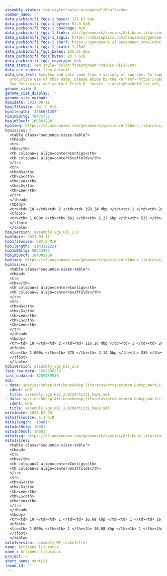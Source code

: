 ```yaml
---
assembly_status: <em style="color:orangered">Draft</em>
common_name: ''
data_pacbiohifi_fqgz-1_bases: 125.61 Gbp
data_pacbiohifi_fqgz-1_bytes: 93.3 GiB
data_pacbiohifi_fqgz-1_coverage: N/A
data_pacbiohifi_fqgz-1_links: s3://genomeark/species/Artibeus_lituratus/mArtLit1/genomic_data/pacbio_hifi/<br>
data_pacbiohifi_fqgz-1_s3gui: https://42basepairs.com/browse/s3/genomeark/species/Artibeus_lituratus/mArtLit1/genomic_data/pacbio_hifi/
data_pacbiohifi_fqgz-1_s3url: https://genomeark.s3.amazonaws.com/index.html?prefix=species/Artibeus_lituratus/mArtLit1/genomic_data/pacbio_hifi/
data_pacbiohifi_fqgz-1_scale: 1.2542
data_pacbiohifi_fqgz_bases: 125.61 Gbp
data_pacbiohifi_fqgz_bytes: 93.3 GiB
data_pacbiohifi_fqgz_coverage: N/A
data_status: <em style="color:forestgreen">PacBio HiFi</em>
data_use_source: from-default
data_use_text: Samples and data come from a variety of sources. To support fair and
  productive use of this data, please abide by the <a href="https://genome10k.soe.ucsc.edu/data-use-policies/">Data
  Use Policy</a> and contact Erich D. Jarvis, ejarvis@rockefeller.edu, with any questions.
genome_size: 0
genome_size_display: ''
genome_size_method: ''
hpa1date: 2023-09-11
hpa1filesize: 641.9 MiB
hpa1length: '2266631287'
hpa1n50ctg: 70475732
hpa1n50scf: 160301290
hpa1seq: https://s3.amazonaws.com/genomeark/species/Artibeus_lituratus/mArtLit1/assembly_vgp_HiC_2.0/mArtLit1.HiC.hap1.20230911.fasta.gz
hpa1sizes: |
  <table class="sequence-sizes-table">
  <thead>
  <tr>
  <th></th>
  <th colspan=2 align=center>Contigs</th>
  <th colspan=2 align=center>Scaffolds</th>
  </tr>
  <tr>
  <th>NG</th>
  <th>LG</th>
  <th>Len</th>
  <th>LG</th>
  <th>Len</th>
  </tr>
  </thead>
  <tbody>
  <tr><td> 10 </td><td> 2 </td><td> 193.24 Mbp </td><td> 1 </td><td> 244.26 Mbp </td></tr><tr><td> 20 </td><td> 3 </td><td> 180.62 Mbp </td><td> 2 </td><td> 216.81 Mbp </td></tr><tr><td> 30 </td><td> 4 </td><td> 122.86 Mbp </td><td> 4 </td><td> 180.62 Mbp </td></tr><tr><td> 40 </td><td> 6 </td><td> 101.11 Mbp </td><td> 5 </td><td> 177.55 Mbp </td></tr><tr style="background-color:#cccccc;"><td> 50 </td><td> 9 </td><td style="background-color:#88ff88;"> 70.48 Mbp </td><td> 6 </td><td style="background-color:#88ff88;"> 160.30 Mbp </td></tr><tr><td> 60 </td><td> 12 </td><td> 60.70 Mbp </td><td> 8 </td><td> 146.37 Mbp </td></tr><tr><td> 70 </td><td> 16 </td><td> 52.15 Mbp </td><td> 9 </td><td> 129.79 Mbp </td></tr><tr><td> 80 </td><td> 21 </td><td> 39.55 Mbp </td><td> 11 </td><td> 110.56 Mbp </td></tr><tr><td> 90 </td><td> 28 </td><td> 22.54 Mbp </td><td> 14 </td><td> 60.57 Mbp </td></tr><tr><td> 100 </td><td> 561 </td><td> 10.28 Kbp </td><td> 535 </td><td> 10.28 Kbp </td></tr></tbody>
  <tfoot>
  <tr><th> 1.000x </th><th> 561 </th><th> 2.27 Gbp </th><th> 535 </th><th> 2.27 Gbp </th></tr>
  </tfoot>
  </table>
hpa1version: assembly_vgp_HiC_2.0
hpb1date: 2023-09-11
hpb1filesize: 607.2 MiB
hpb1length: '2143122221'
hpb1n50ctg: 58233483
hpb1n50scf: 164085209
hpb1seq: https://s3.amazonaws.com/genomeark/species/Artibeus_lituratus/mArtLit1/assembly_vgp_HiC_2.0/mArtLit1.HiC.hap2.20230911.fasta.gz
hpb1sizes: |
  <table class="sequence-sizes-table">
  <thead>
  <tr>
  <th></th>
  <th colspan=2 align=center>Contigs</th>
  <th colspan=2 align=center>Scaffolds</th>
  </tr>
  <tr>
  <th>NG</th>
  <th>LG</th>
  <th>Len</th>
  <th>LG</th>
  <th>Len</th>
  </tr>
  </thead>
  <tbody>
  <tr><td> 10 </td><td> 2 </td><td> 116.16 Mbp </td><td> 1 </td><td> 245.58 Mbp </td></tr><tr><td> 20 </td><td> 4 </td><td> 98.51 Mbp </td><td> 2 </td><td> 215.52 Mbp </td></tr><tr><td> 30 </td><td> 7 </td><td> 72.71 Mbp </td><td> 3 </td><td> 194.47 Mbp </td></tr><tr><td> 40 </td><td> 10 </td><td> 62.55 Mbp </td><td> 5 </td><td> 179.08 Mbp </td></tr><tr style="background-color:#cccccc;"><td> 50 </td><td> 13 </td><td style="background-color:#88ff88;"> 58.23 Mbp </td><td> 6 </td><td style="background-color:#88ff88;"> 164.09 Mbp </td></tr><tr><td> 60 </td><td> 17 </td><td> 52.29 Mbp </td><td> 7 </td><td> 152.73 Mbp </td></tr><tr><td> 70 </td><td> 22 </td><td> 40.72 Mbp </td><td> 9 </td><td> 130.58 Mbp </td></tr><tr><td> 80 </td><td> 28 </td><td> 31.05 Mbp </td><td> 10 </td><td> 117.95 Mbp </td></tr><tr><td> 90 </td><td> 37 </td><td> 19.40 Mbp </td><td> 12 </td><td> 98.44 Mbp </td></tr><tr><td> 100 </td><td> 375 </td><td> 8.62 Kbp </td><td> 336 </td><td> 8.62 Kbp </td></tr></tbody>
  <tfoot>
  <tr><th> 1.000x </th><th> 375 </th><th> 2.14 Gbp </th><th> 336 </th><th> 2.14 Gbp </th></tr>
  </tfoot>
  </table>
hpb1version: assembly_vgp_HiC_2.0
last_raw_data: 1698696210
last_updated: 1709159519
mds:
- data: species:&nbsp;Artibeus&nbsp;lituratus<br>specimen:&nbsp;mArtLit1<br>projects:&nbsp;<br>&nbsp;&nbsp;-&nbsp;vgp<br>assembled_by_group:&nbsp;Rockefeller<br>data_location:&nbsp;S3<br>release_to:&nbsp;S3<br>haplotype_to_curate:&nbsp;hap1<br>hap1:&nbsp;s3://genomeark/species/Artibeus_lituratus/mArtLit1/assembly_vgp_HiC_2.0/mArtLit1.HiC.hap1.20230911.fasta.gz<br>hap2:&nbsp;s3://genomeark/species/Artibeus_lituratus/mArtLit1/assembly_vgp_HiC_2.0/mArtLit1.HiC.hap2.20230911.fasta.gz<br>pretext_hap1:&nbsp;s3://genomeark/species/Artibeus_lituratus/mArtLit1/assembly_vgp_HiC_2.0/evaluation/hap1/pretext/mArtLit1_hap1_s2.pretext<br>pretext_hap2:&nbsp;s3://genomeark/species/Artibeus_lituratus/mArtLit1/assembly_vgp_HiC_2.0/evaluation/hap2/pretext/mArtLit1_hap2_s2.pretext<br>kmer_spectra_img:&nbsp;s3://genomeark/species/Artibeus_lituratus/mArtLit1/assembly_vgp_HiC_2.0/evaluation/merqury/mArtLit1_png/<br>pacbio_read_dir:&nbsp;s3://genomeark/species/Artibeus_lituratus/mArtLit1/genomic_data/pacbio_hifi/<br>pacbio_read_type:&nbsp;hifi<br>hic_read_dir:&nbsp;s3://genomeark/species/Artibeus_lituratus/mArtLit1/genomic_data/arima/<br>mito:&nbsp;s3://genomeark/species/Artibeus_lituratus/mArtLit1/assembly_MT_rockefeller/mArtLit1.MT.20240228.fasta.gz<br>pipeline:&nbsp;<br>&nbsp;&nbsp;-&nbsp;hifiasm&nbsp;(0.16.1+galaxy4)<br>&nbsp;&nbsp;-&nbsp;yahs&nbsp;(1.2a.2+galaxy0)<br>notes:&nbsp;This&nbsp;was&nbsp;a&nbsp;Hifiasm-HiC&nbsp;assembly&nbsp;of&nbsp;mArtLit1,&nbsp;resulting&nbsp;in&nbsp;two&nbsp;complete&nbsp;haplotypes.&nbsp;HiC&nbsp;scaffolding&nbsp;was&nbsp;performed&nbsp;with&nbsp;YaHS.&nbsp;&nbsp;The&nbsp;HiC&nbsp;prep&nbsp;kit&nbsp;used&nbsp;was&nbsp;Swift-IDT.&nbsp;<br>
  ident: md5
  title: assembly_vgp_HiC_2.0/mArtLit1_hap1.yml
- data: species:&nbsp;Artibeus&nbsp;lituratus<br>specimen:&nbsp;mArtLit1<br>projects:&nbsp;<br>&nbsp;&nbsp;-&nbsp;vgp<br>assembled_by_group:&nbsp;Rockefeller<br>data_location:&nbsp;S3<br>release_to:&nbsp;S3<br>haplotype_to_curate:&nbsp;hap2<br>hap1:&nbsp;s3://genomeark/species/Artibeus_lituratus/mArtLit1/assembly_vgp_HiC_2.0/mArtLit1.HiC.hap1.20230911.fasta.gz<br>hap2:&nbsp;s3://genomeark/species/Artibeus_lituratus/mArtLit1/assembly_vgp_HiC_2.0/mArtLit1.HiC.hap2.20230911.fasta.gz<br>pretext_hap1:&nbsp;s3://genomeark/species/Artibeus_lituratus/mArtLit1/assembly_vgp_HiC_2.0/evaluation/hap1/pretext/mArtLit1_hap1_s2.pretext<br>pretext_hap2:&nbsp;s3://genomeark/species/Artibeus_lituratus/mArtLit1/assembly_vgp_HiC_2.0/evaluation/hap2/pretext/mArtLit1_hap2_s2.pretext<br>kmer_spectra_img:&nbsp;s3://genomeark/species/Artibeus_lituratus/mArtLit1/assembly_vgp_HiC_2.0/evaluation/merqury/mArtLit1_png/<br>pacbio_read_dir:&nbsp;s3://genomeark/species/Artibeus_lituratus/mArtLit1/genomic_data/pacbio_hifi/<br>pacbio_read_type:&nbsp;hifi<br>hic_read_dir:&nbsp;s3://genomeark/species/Artibeus_lituratus/mArtLit1/genomic_data/arima/<br>mito:&nbsp;s3://genomeark/species/Artibeus_lituratus/mArtLit1/assembly_MT_rockefeller/mArtLit1.MT.20240228.fasta.gz<br>pipeline:&nbsp;<br>&nbsp;&nbsp;-&nbsp;hifiasm&nbsp;(0.16.1+galaxy4)<br>&nbsp;&nbsp;-&nbsp;yahs&nbsp;(1.2a.2+galaxy0)<br>notes:&nbsp;This&nbsp;was&nbsp;a&nbsp;Hifiasm-HiC&nbsp;assembly&nbsp;of&nbsp;mArtLit1,&nbsp;resulting&nbsp;in&nbsp;two&nbsp;complete&nbsp;haplotypes.&nbsp;HiC&nbsp;scaffolding&nbsp;was&nbsp;performed&nbsp;with&nbsp;YaHS.&nbsp;&nbsp;The&nbsp;HiC&nbsp;prep&nbsp;kit&nbsp;used&nbsp;was&nbsp;Swift-IDT.&nbsp;<br>
  ident: md6
  title: assembly_vgp_HiC_2.0/mArtLit1_hap2.yml
mito1date: 2024-02-28
mito1filesize: 5.3 KiB
mito1length: '16681'
mito1n50ctg: 16681
mito1n50scf: 16681
mito1seq: https://s3.amazonaws.com/genomeark/species/Artibeus_lituratus/mArtLit1/assembly_MT_rockefeller/mArtLit1.MT.20240228.fasta.gz
mito1sizes: |
  <table class="sequence-sizes-table">
  <thead>
  <tr>
  <th></th>
  <th colspan=2 align=center>Contigs</th>
  <th colspan=2 align=center>Scaffolds</th>
  </tr>
  <tr>
  <th>NG</th>
  <th>LG</th>
  <th>Len</th>
  <th>LG</th>
  <th>Len</th>
  </tr>
  </thead>
  <tbody>
  <tr><td> 10 </td><td> 1 </td><td> 16.68 Kbp </td><td> 1 </td><td> 16.68 Kbp </td></tr><tr><td> 20 </td><td> 1 </td><td> 16.68 Kbp </td><td> 1 </td><td> 16.68 Kbp </td></tr><tr><td> 30 </td><td> 1 </td><td> 16.68 Kbp </td><td> 1 </td><td> 16.68 Kbp </td></tr><tr><td> 40 </td><td> 1 </td><td> 16.68 Kbp </td><td> 1 </td><td> 16.68 Kbp </td></tr><tr style="background-color:#cccccc;"><td> 50 </td><td> 1 </td><td style="background-color:#ff8888;"> 16.68 Kbp </td><td> 1 </td><td style="background-color:#ff8888;"> 16.68 Kbp </td></tr><tr><td> 60 </td><td> 1 </td><td> 16.68 Kbp </td><td> 1 </td><td> 16.68 Kbp </td></tr><tr><td> 70 </td><td> 1 </td><td> 16.68 Kbp </td><td> 1 </td><td> 16.68 Kbp </td></tr><tr><td> 80 </td><td> 1 </td><td> 16.68 Kbp </td><td> 1 </td><td> 16.68 Kbp </td></tr><tr><td> 90 </td><td> 1 </td><td> 16.68 Kbp </td><td> 1 </td><td> 16.68 Kbp </td></tr><tr><td> 100 </td><td> 1 </td><td> 16.68 Kbp </td><td> 1 </td><td> 16.68 Kbp </td></tr></tbody>
  <tfoot>
  <tr><th> 1.000x </th><th> 1 </th><th> 16.68 Kbp </th><th> 1 </th><th> 16.68 Kbp </th></tr>
  </tfoot>
  </table>
mito1version: assembly_MT_rockefeller
name: Artibeus lituratus
name_: Artibeus_lituratus
project: ~
short_name: mArtLit
taxon_id: ''
---
```

